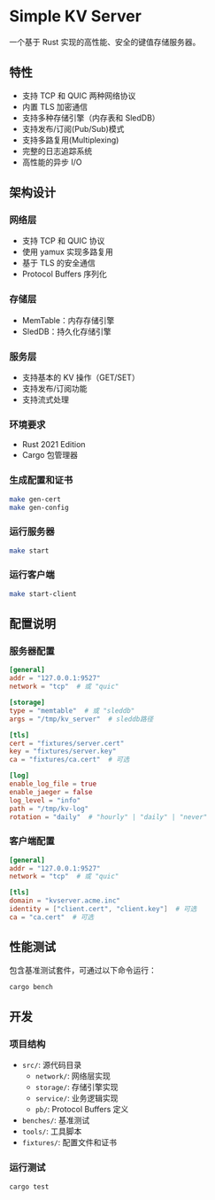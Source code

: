 # Simple KV Server

一个基于 Rust 实现的高性能、安全的键值存储服务器。

## 特性

- 支持 TCP 和 QUIC 两种网络协议
- 内置 TLS 加密通信
- 支持多种存储引擎（内存表和 SledDB）
- 支持发布/订阅(Pub/Sub)模式
- 支持多路复用(Multiplexing)
- 完整的日志追踪系统
- 高性能的异步 I/O

## 架构设计

### 网络层

- 支持 TCP 和 QUIC 协议
- 使用 yamux 实现多路复用
- 基于 TLS 的安全通信
- Protocol Buffers 序列化

### 存储层

- MemTable：内存存储引擎
- SledDB：持久化存储引擎

### 服务层

- 支持基本的 KV 操作（GET/SET）
- 支持发布/订阅功能
- 支持流式处理

### 环境要求

- Rust 2021 Edition
- Cargo 包管理器

### 生成配置和证书

```bash
make gen-cert
make gen-config
```

### 运行服务器

```bash
make start
```

### 运行客户端

```bash
make start-client
```

## 配置说明

### 服务器配置

```toml
[general]
addr = "127.0.0.1:9527"
network = "tcp"  # 或 "quic"

[storage]
type = "memtable"  # 或 "sleddb"
args = "/tmp/kv_server"  # sleddb路径

[tls]
cert = "fixtures/server.cert"
key = "fixtures/server.key"
ca = "fixtures/ca.cert"  # 可选

[log]
enable_log_file = true
enable_jaeger = false
log_level = "info"
path = "/tmp/kv-log"
rotation = "daily"  # "hourly" | "daily" | "never"
```

### 客户端配置

```toml
[general]
addr = "127.0.0.1:9527"
network = "tcp"  # 或 "quic"

[tls]
domain = "kvserver.acme.inc"
identity = ["client.cert", "client.key"]  # 可选
ca = "ca.cert"  # 可选
```

## 性能测试

包含基准测试套件，可通过以下命令运行：

```bash
cargo bench
```

## 开发

### 项目结构

- `src/`: 源代码目录
  - `network/`: 网络层实现
  - `storage/`: 存储引擎实现
  - `service/`: 业务逻辑实现
  - `pb/`: Protocol Buffers 定义
- `benches/`: 基准测试
- `tools/`: 工具脚本
- `fixtures/`: 配置文件和证书

### 运行测试

```bash
cargo test
```
